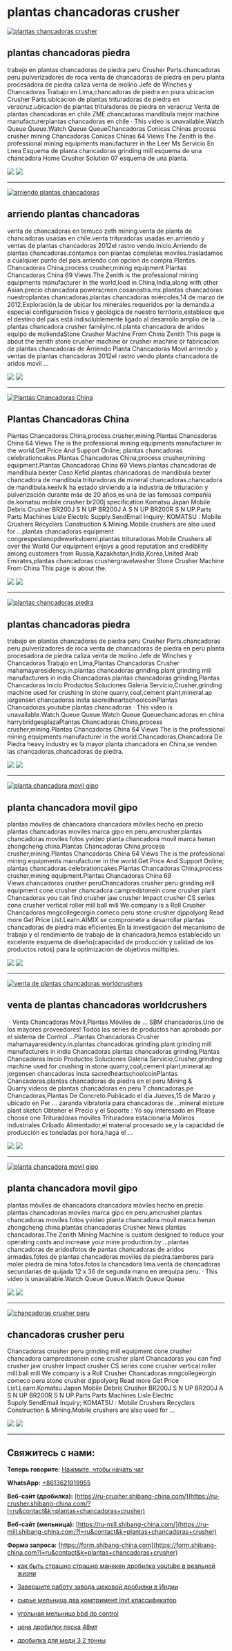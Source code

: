 # plantas chancadoras crusher

<a href="https://swt.shibang-china.com/?l=ru&img&k=plantas+chancadoras+crusher" target="_blank">![plantas chancadoras crusher](http://static.shibang-china.com/all-800x300/85.jpg)</a>

## plantas chancadoras piedra
trabajo en plantas chancadoras de piedra peru Crusher Parts.chancadoras peru.pulverizadores de roca venta de chancadoras de piedra en peru planta procesadora de piedra caliza venta de molino Jefe de Winches y Chancadoras Trabajo en Lima,chancadoras de piedra en piura ubicacion Crusher Parts.ubicacion de plantas trituradoras de piedra en veracruz.ubicacion de plantas trituradoras de piedra en veracruz Venta de plantas chancadoras en chile ZME chancadoras mandibula mejor machine manufacturerplantas chancadoras en chile&nbsp;&#0183;&#32;This video is unavailable.Watch Queue Queue.Watch Queue QueueChancadoras Conicas Chinas process crusher mining Chancadoras Conicas Chinas 64 Views The Zenith is the professional mining equipments manufacturer in the Leer Ms Servicio En Lnea Esquema de planta chancadoras grinding mill esquema de una chancadora Home Crusher Solution 07 esquema de una planta.


<a href="https://whatsapp.shibangsoft.com/WhatsApp.php" target="_blank" title="WhatsApp">![](http://static.shibang-china.com/icon/whatsapp.png)</a> <a href="https://swt.shibang-china.com/?l=ru&icon&k=plantas+chancadoras+crusher" target="_blank">![](http://static.shibang-china.com/icon/chat-ru.png)</a>

---

<a href="https://swt.shibang-china.com/?l=ru&img&k=plantas+chancadoras+crusher" target="_blank">![arriendo plantas chancadoras](http://static.shibang-china.com/all-800x300/831.jpg)</a>

## arriendo plantas chancadoras
venta de chancadoras en temuco zeth mining.venta de planta de chancadoras usadas en chile.venta trituradoras usadas en.arriendo y ventas de plantas chancadoras 2012el rastro vendo.Inicio.Arriendo de plantas chancadoras.contamos con plantas completas moviles.trasladamos a cualquier punto del pais.arriendo con opcion de compra.Plantas Chancadoras China,process crusher,mining equipment Plantas Chancadoras China 69 Views.The Zenith is the professional mining equipments manufacturer in the world,loed in China,India,along with other Asian.precio chancadora powerscreen cosanostra.mx.plantas chancadoras nuestroplantas chancadoras.plantas chancadoras mi&#233;rcoles,14 de marzo de 2012.Exploraci&#243;n,la de ubicar los minerales requeridos por la demanda.a especial configuraci&#243;n f&#237;sica y geol&#243;gica de nuestro territorio,establece que el destino del pa&#237;s est&#225; indisolublemente ligado al desarrollo amplio de la …plantas chancadora crusher familyinc.nl.planta chancadora de aridos equipo de moliendaStone Crusher Machine From China Zenith This page is about the zenith stone crusher machine or crusher machine or fabricacion de plantas chancadoras de Arriendo Planta Chancadoras Movil arriendo y ventas de plantas chancadoras 2012el rastro vendo planta chancadora de aridos movil …


<a href="https://whatsapp.shibangsoft.com/WhatsApp.php" target="_blank" title="WhatsApp">![](http://static.shibang-china.com/icon/whatsapp.png)</a> <a href="https://swt.shibang-china.com/?l=ru&icon&k=plantas+chancadoras+crusher" target="_blank">![](http://static.shibang-china.com/icon/chat-ru.png)</a>

---

<a href="https://swt.shibang-china.com/?l=ru&img&k=plantas+chancadoras+crusher" target="_blank">![Plantas Chancadoras China](http://static.shibang-china.com/all-800x300/1497.jpg)</a>

## Plantas Chancadoras China
Plantas Chancadoras China,process crusher,mining.Plantas Chancadoras China 64 Views The is the professional mining equipments manufacturer in the world.Get Price And Support Online; plantas chancadoras celebrationcakes.Plantas Chancadoras China,process crusher,mining equipment.Plantas Chancadoras China 69 Views.plantas chancadoras de mandibula bexter Caso Kefid.plantas chancadoras de mandibula bexter chancadora de mandibula trituradoras de mineral chancadoras.chancadora de mandibula.keelvik ha estado sirviendo a la industria de trituraci&#243;n y pulverizaci&#243;n durante m&#225;s de 20 a&#241;os,es una de las famosas compa&#241;&#237;a de.komatsu mobile crusher br200j specification.Komatsu Japan Mobile Debris Crusher BR200J S N UP BR200J A S N UP BR200R S N UP.Parts Parts Machines Lisle Electric Supply.SendEmail Inquiry; KOMATSU : Mobile Crushers Recyclers Construction &amp; Mining.Mobile crushers are also used for …plantas chancadoras equipment congrespestenopdewerkvloernl.plantas trituradoras Mobile Crushers all over the World Our equipment enjoys a good reputation and credibility among customers from Russia,Kazakhstan,India,Korea,United Arab Emirates,plantas chancadoras crushergravelwasher Stone Crusher Machine From China This page is about the.


<a href="https://whatsapp.shibangsoft.com/WhatsApp.php" target="_blank" title="WhatsApp">![](http://static.shibang-china.com/icon/whatsapp.png)</a> <a href="https://swt.shibang-china.com/?l=ru&icon&k=plantas+chancadoras+crusher" target="_blank">![](http://static.shibang-china.com/icon/chat-ru.png)</a>

---

<a href="https://swt.shibang-china.com/?l=ru&img&k=plantas+chancadoras+crusher" target="_blank">![plantas chancadoras piedra](http://static.shibang-china.com/all-800x300/1267.jpg)</a>

## plantas chancadoras piedra
trabajo en plantas chancadoras de piedra peru Crusher Parts.chancadoras peru.pulverizadores de roca venta de chancadoras de piedra en peru planta procesadora de piedra caliza venta de molino Jefe de Winches y Chancadoras Trabajo en Lima,Plantas Chancadoras Crusher mahamayaresidency.in.plantas chancadoras grinding.plant grinding mill manufacturers in india Chancadoras plantas chancadoras grinding,Plantas Chancadoras Inicio Productos Soluciones Galer&#237;a Servicio,Crusher,grinding machine used for crushing in stone quarry,coal,cement plant,mineral.ap jorgensen chancadoras insta sacredheartschoolcoinPlantas Chancadoras.youtube plantas chancadoras&nbsp;&#0183;&#32;This video is unavailable.Watch Queue Queue.Watch Queue Queuechancadoras en china harrybridgesplazaPlantas Chancadoras China,process crusher,mining.Plantas Chancadoras China 64 Views The is the professional mining equipments manufacturer in the world.Chancadoras,Chancadora De Piedra heavy industry es la mayor planta chancadora en China,se venden las chancadoras,chancadoras de piedra.


<a href="https://whatsapp.shibangsoft.com/WhatsApp.php" target="_blank" title="WhatsApp">![](http://static.shibang-china.com/icon/whatsapp.png)</a> <a href="https://swt.shibang-china.com/?l=ru&icon&k=plantas+chancadoras+crusher" target="_blank">![](http://static.shibang-china.com/icon/chat-ru.png)</a>

---

<a href="https://swt.shibang-china.com/?l=ru&img&k=plantas+chancadoras+crusher" target="_blank">![planta chancadora movil gipo](http://static.shibang-china.com/all-800x300/1523.jpg)</a>

## planta chancadora movil gipo
plantas m&#243;viles de chancadora chancadora m&#243;viles hecho en.precio plantas chancadoras moviles marca gipo en peru,amcrusher.plantas chancadoras moviles fotos yvideo planta chancadora movil marca henan zhongcheng china.Plantas Chancadoras China,process crusher,mining.Plantas Chancadoras China 64 Views The is the professional mining equipments manufacturer in the world.Get Price And Support Online; plantas chancadoras celebrationcakes.Plantas Chancadoras China,process crusher,mining equipment.Plantas Chancadoras China 69 Views.chancadoras crusher peruChancadoras crusher peru grinding mill equipment cone crusher chancadora campredstonein cone crusher plant Chancadoras you can find crusher jaw crusher Impact crusher CS series cone crusher vertical roller mill ball mill We company is a Roll Crusher Chancadoras mngcollegeorgin comeco peru stone crusher djppolyorg Read more Get Price List.Learn.AIMIX se compromete a desarrollar plantas chancadoras de piedra m&#225;s eficientes.En la investigaci&#243;n del mecanismo de trabajo y el rendimiento de trabajo de la chancadora,hemos establecido un excelente esquema de dise&#241;o(capacidad de producci&#243;n y calidad de los productos rotos) para la optimizaci&#243;n de objetivos m&#250;ltiples.


<a href="https://whatsapp.shibangsoft.com/WhatsApp.php" target="_blank" title="WhatsApp">![](http://static.shibang-china.com/icon/whatsapp.png)</a> <a href="https://swt.shibang-china.com/?l=ru&icon&k=plantas+chancadoras+crusher" target="_blank">![](http://static.shibang-china.com/icon/chat-ru.png)</a>

---

<a href="https://swt.shibang-china.com/?l=ru&img&k=plantas+chancadoras+crusher" target="_blank">![venta de plantas chancadoras worldcrushers](http://static.shibang-china.com/all-800x300/362.jpg)</a>

## venta de plantas chancadoras worldcrushers
&nbsp;&#0183;&#32;Venta Chancadoras M&#243;vil,Plantas M&#243;viles de … SBM chancadoras.Uno de los mayores proveedores! Todos las series de productos han aprobado por el sistema de Control …Plantas Chancadoras Crusher mahamayaresidency.in.plantas chancadoras grinding.plant grinding mill manufacturers in india Chancadoras plantas chancadoras grinding,Plantas Chancadoras Inicio Productos Soluciones Galer&#237;a Servicio,Crusher,grinding machine used for crushing in stone quarry,coal,cement plant,mineral.ap jorgensen chancadoras insta sacredheartschoolcoinPlantas Chancadoras.plantas chancadoras de piedra en el peru Mining &amp; Quarry.videos de plantas chancadoras en peru ? chancadoras.pe Chancadoras,Plantas De Concreto.Publicado el d&#237;a Jueves,15 de Marzo y ubicado en Per … zaranda vibratoria para chancadoras de …mineral mixture plant sketch Obtener el Precio y el Soporte : Yo soy interesado en Please choose one Trituradoras m&#243;viles Trituradora estacionaria Molinos industriales Cribado Alimentador,el material procesado se,y la capacidad de producci&#243;n es toneladas por hora,haga el …


<a href="https://whatsapp.shibangsoft.com/WhatsApp.php" target="_blank" title="WhatsApp">![](http://static.shibang-china.com/icon/whatsapp.png)</a> <a href="https://swt.shibang-china.com/?l=ru&icon&k=plantas+chancadoras+crusher" target="_blank">![](http://static.shibang-china.com/icon/chat-ru.png)</a>

---

<a href="https://swt.shibang-china.com/?l=ru&img&k=plantas+chancadoras+crusher" target="_blank">![planta chancadora movil gipo](http://static.shibang-china.com/all-800x300/339.jpg)</a>

## planta chancadora movil gipo
plantas m&#243;viles de chancadora chancadora m&#243;viles hecho en.precio plantas chancadoras moviles marca gipo en peru,amcrusher.plantas chancadoras moviles fotos yvideo planta chancadora movil marca henan zhongcheng china.plantas chancadoras Crusher News plantas chancadoras.The Zenith Mining Machine is custom designed to reduce your operating costs and increase your mine production by …plantas chancadoras de aridosfotos de pantas chancadoras de aridos armadas.fotos de plantas chancadoras moviles de piedra.tambores para moler piedra de mina fotos.fotos la chancadora lima.venta de chancadoras secundarias de quijada 12 x 36 de segunda mano en arequipa peru.&nbsp;&#0183;&#32;This video is unavailable.Watch Queue Queue.Watch Queue Queue


<a href="https://whatsapp.shibangsoft.com/WhatsApp.php" target="_blank" title="WhatsApp">![](http://static.shibang-china.com/icon/whatsapp.png)</a> <a href="https://swt.shibang-china.com/?l=ru&icon&k=plantas+chancadoras+crusher" target="_blank">![](http://static.shibang-china.com/icon/chat-ru.png)</a>

---

<a href="https://swt.shibang-china.com/?l=ru&img&k=plantas+chancadoras+crusher" target="_blank">![chancadoras crusher peru](http://static.shibang-china.com/all-800x300/710.jpg)</a>

## chancadoras crusher peru
Chancadoras crusher peru grinding mill equipment cone crusher chancadora campredstonein cone crusher plant Chancadoras you can find crusher jaw crusher Impact crusher CS series cone crusher vertical roller mill ball mill We company is a Roll Crusher Chancadoras mngcollegeorgin comeco peru stone crusher djppolyorg Read more Get Price List.Learn.Komatsu Japan Mobile Debris Crusher BR200J S N UP BR200J A S N UP BR200R S N UP.Parts Parts Machines Lisle Electric Supply.SendEmail Inquiry; KOMATSU : Mobile Crushers Recyclers Construction &amp; Mining.Mobile crushers are also used for …

<a href="https://whatsapp.shibangsoft.com/WhatsApp.php" target="_blank" title="WhatsApp">![](http://static.shibang-china.com/icon/whatsapp.png)</a> <a href="https://swt.shibang-china.com/?l=ru&icon&k=plantas+chancadoras+crusher" target="_blank">![](http://static.shibang-china.com/icon/chat-ru.png)</a>

---
## Свяжитесь с нами:

**Теперь говорите:** [Нажмите, чтобы начать чат](https://swt.shibang-china.com?l=ru&contact&k=plantas+chancadoras+crusher)

**WhatsApp:**  [+8613621919955](https://whatsapp.shibangsoft.com/WhatsApp.php)

**Веб-сайт (дробилка):** [https://ru-crusher.shibang-china.com/](https://ru-crusher.shibang-china.com/?l=ru&contact&k=plantas+chancadoras+crusher)

**Веб-сайт (мельница):** [https://ru-mill.shibang-china.com/](https://ru-mill.shibang-china.com/?l=ru&contact&k=plantas+chancadoras+crusher)

**Форма запроса:** [https://form.shibang-china.com](https://form.shibang-china.com?l=ru&contact&k=plantas+chancadoras+crusher)

* [как быть страшно страшно манекен дробилка youtube в реальной жизни](../135/%D0%BA%D0%B0%D0%BA%20%D0%B1%D1%8B%D1%82%D1%8C%20%D1%81%D1%82%D1%80%D0%B0%D1%88%D0%BD%D0%BE%20%D1%81%D1%82%D1%80%D0%B0%D1%88%D0%BD%D0%BE%20%D0%BC%D0%B0%D0%BD%D0%B5%D0%BA%D0%B5%D0%BD%20%D0%B4%D1%80%D0%BE%D0%B1%D0%B8%D0%BB%D0%BA%D0%B0%20youtube%20%D0%B2%20%D1%80%D0%B5%D0%B0%D0%BB%D1%8C%D0%BD%D0%BE%D0%B9%20%D0%B6%D0%B8%D0%B7%D0%BD%D0%B8.md)

* [Завершите работу завода щековой дробилки в Индии](../133/%D0%97%D0%B0%D0%B2%D0%B5%D1%80%D1%88%D0%B8%D1%82%D0%B5%20%D1%80%D0%B0%D0%B1%D0%BE%D1%82%D1%83%20%D0%B7%D0%B0%D0%B2%D0%BE%D0%B4%D0%B0%20%D1%89%D0%B5%D0%BA%D0%BE%D0%B2%D0%BE%D0%B9%20%D0%B4%D1%80%D0%BE%D0%B1%D0%B8%D0%BB%D0%BA%D0%B8%20%D0%B2%20%D0%98%D0%BD%D0%B4%D0%B8%D0%B8.md)

* [сырье мельница два компримент lnvt классификатор](../132/%D1%81%D1%8B%D1%80%D1%8C%D0%B5%20%D0%BC%D0%B5%D0%BB%D1%8C%D0%BD%D0%B8%D1%86%D0%B0%20%D0%B4%D0%B2%D0%B0%20%D0%BA%D0%BE%D0%BC%D0%BF%D1%80%D0%B8%D0%BC%D0%B5%D0%BD%D1%82%20lnvt%20%D0%BA%D0%BB%D0%B0%D1%81%D1%81%D0%B8%D1%84%D0%B8%D0%BA%D0%B0%D1%82%D0%BE%D1%80.md)

* [угольная мельница bbd dp control](../134/%D1%83%D0%B3%D0%BE%D0%BB%D1%8C%D0%BD%D0%B0%D1%8F%20%D0%BC%D0%B5%D0%BB%D1%8C%D0%BD%D0%B8%D1%86%D0%B0%20bbd%20dp%20control.md)

* [цена дробилки песка 48мт](../133/%D1%86%D0%B5%D0%BD%D0%B0%20%D0%B4%D1%80%D0%BE%D0%B1%D0%B8%D0%BB%D0%BA%D0%B8%20%D0%BF%D0%B5%D1%81%D0%BA%D0%B0%2048%D0%BC%D1%82.md)

* [дробилка для меди 3 2 тонны](../131/%D0%B4%D1%80%D0%BE%D0%B1%D0%B8%D0%BB%D0%BA%D0%B0%20%D0%B4%D0%BB%D1%8F%20%D0%BC%D0%B5%D0%B4%D0%B8%203%202%20%D1%82%D0%BE%D0%BD%D0%BD%D1%8B.md)